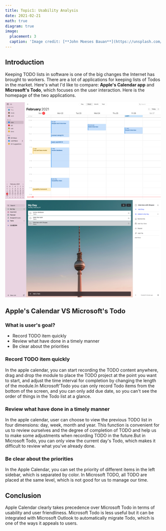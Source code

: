 ```yaml
---
title: Topic1: Usability Analysis
date: 2021-02-21
math: true
diagram: true
image:
  placement: 3
  caption: 'Image credit: [**John Moeses Bauan**](https://unsplash.com/photos/OGZtQF8iC0g)'
---
```


## Introduction
Keeping TODO lists in software is one of the big changes the Internet has brought to workers. 
There are a lot of applications for keeping lists of Todos in the market. 
Here's what I'd like to compare: **Apple's Calendar app** and **Microsoft's Todo**, 
which focuses on the user interaction. Here is the homepage of the two applications.

![png](./appleCalendar.png)
![png](./microsoftTodo.png)

## Apple's Calendar VS Microsoft's Todo

### What is user's goal?
- Record TODO  item quickly
- Review what have done in a timely manner
- Be clear about the priorities

### Record TODO  item quickly
In the apple calendar, you can start recording the TODO content anywhere, drag and drop the module to place the TODO project at the point you want to start, and adjust the time interval for completion by changing the length of the module.In Microsoft'Todo you can only record Todo items from the bottom of the screen, and you can only add due date, so you can't see the order of things in the Todo list at a glance.

### Review what have done in a timely manner
In the apple calendar, user can choose to view the previous TODO list in four dimensions: day, week, month and year. This function is convenient for us to review ourselves and the degree of completion of TODO and help us to make some adjustments when recording TODO in the future.But in Microsoft Todo, you can only view the current day's Todo, which makes it difficult to review what you've already done.
### Be clear about the priorities
 In the Apple Calendar, you can set the priority of different items in the left sidebar, which is separated by color. In Microsoft TODO, all TODO are placed at the same level, which is not good for us to manage our time.

## Conclusion

Apple Calendar clearly takes precedence over Microsoft Todo in terms of usability and user friendliness. Microsoft Todo is less useful but it can be integrated with Microsoft Outlook to automatically migrate Todo, which is one of the ways it appeals to users.
